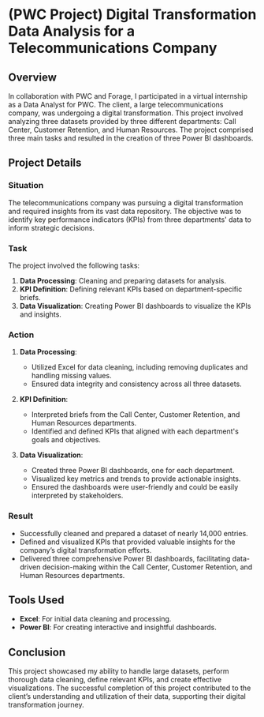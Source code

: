 # (PWC Project) Digital Transformation Data Analysis for a Telecommunications Company

## Overview

In collaboration with PWC and Forage, I participated in a virtual internship as a Data Analyst for PWC. The client, a large telecommunications company, was undergoing a digital transformation. This project involved analyzing three datasets provided by three different departments: Call Center, Customer Retention, and Human Resources. The project comprised three main tasks and resulted in the creation of three Power BI dashboards.

## Project Details

### Situation
The telecommunications company was pursuing a digital transformation and required insights from its vast data repository. The objective was to identify key performance indicators (KPIs) from three departments' data to inform strategic decisions.

### Task
The project involved the following tasks:
1. **Data Processing**: Cleaning and preparing datasets for analysis.
2. **KPI Definition**: Defining relevant KPIs based on department-specific briefs.
3. **Data Visualization**: Creating Power BI dashboards to visualize the KPIs and insights.

### Action
1. **Data Processing**:
    - Utilized Excel for data cleaning, including removing duplicates and handling missing values.
    - Ensured data integrity and consistency across all three datasets.

2. **KPI Definition**:
    - Interpreted briefs from the Call Center, Customer Retention, and Human Resources departments.
    - Identified and defined KPIs that aligned with each department's goals and objectives.

3. **Data Visualization**:
    - Created three Power BI dashboards, one for each department.
    - Visualized key metrics and trends to provide actionable insights.
    - Ensured the dashboards were user-friendly and could be easily interpreted by stakeholders.

### Result
- Successfully cleaned and prepared a dataset of nearly 14,000 entries.
- Defined and visualized KPIs that provided valuable insights for the company’s digital transformation efforts.
- Delivered three comprehensive Power BI dashboards, facilitating data-driven decision-making within the Call Center, Customer Retention, and Human Resources departments.

## Tools Used
- **Excel**: For initial data cleaning and processing.
- **Power BI**: For creating interactive and insightful dashboards.

## Conclusion
This project showcased my ability to handle large datasets, perform thorough data cleaning, define relevant KPIs, and create effective visualizations. The successful completion of this project contributed to the client’s understanding and utilization of their data, supporting their digital transformation journey.


